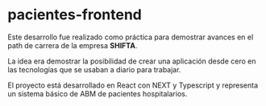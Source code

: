 # pacientes-frontend

Este desarrollo fue realizado como práctica para demostrar avances en el path de carrera de la empresa **SHIFTA**. 

La idea era demostrar la posibilidad de crear una aplicación desde cero en las tecnologías que se usaban a diario para trabajar. 

El proyecto está desarrollado en React con NEXT y Typescript y representa un sistema básico de ABM de pacientes hospitalarios.

